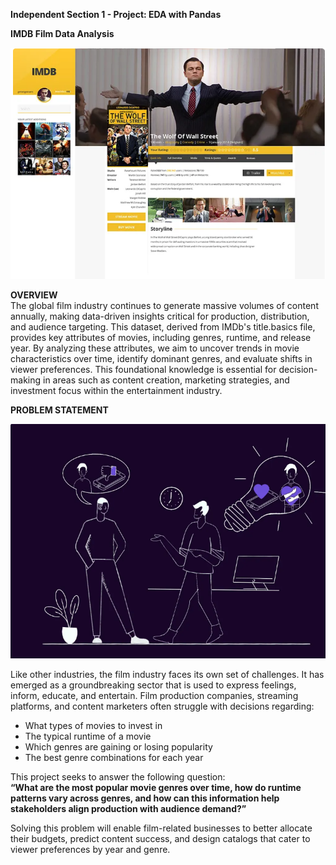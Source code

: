 
**Independent Section 1 - Project: EDA with Pandas**

**IMDB Film Data Analysis**

![IMDB](Images/IMBD.png)

**OVERVIEW**  
The global film industry continues to generate massive volumes of content annually, making data-driven insights critical for production, distribution, and audience targeting. This dataset, derived from IMDb's title.basics file, provides key attributes of movies, including genres, runtime, and release year. By analyzing these attributes, we aim to uncover trends in movie characteristics over time, identify dominant genres, and evaluate shifts in viewer preferences. This foundational knowledge is essential for decision-making in areas such as content creation, marketing strategies, and investment focus within the entertainment industry.

**PROBLEM STATEMENT**  

![Problem statement](Images/Problem_statement.png)

Like other industries, the film industry faces its own set of challenges. It has emerged as a groundbreaking sector that is used to express feelings, inform, educate, and entertain. Film production companies, streaming platforms, and content marketers often struggle with decisions regarding:

- What types of movies to invest in
- The typical runtime of a movie
- Which genres are gaining or losing popularity
- The best genre combinations for each year

This project seeks to answer the following question:  
**“What are the most popular movie genres over time, how do runtime patterns vary across genres, and how can this information help stakeholders align production with audience demand?”**

Solving this problem will enable film-related businesses to better allocate their budgets, predict content success, and design catalogs that cater to viewer preferences by year and genre.
